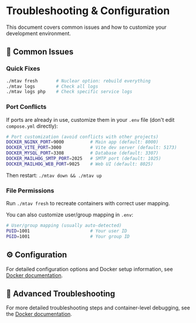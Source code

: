 # Troubleshooting & Configuration

This document covers common issues and how to customize your development environment.

## 🐛 Common Issues

### Quick Fixes

```bash
./mtav fresh       # Nuclear option: rebuild everything
./mtav logs        # Check all logs
./mtav logs php    # Check specific service logs
```

### Port Conflicts

If ports are already in use, customize them in your `.env` file (don't edit `compose.yml` directly):

```bash
# Port customization (avoid conflicts with other projects)
DOCKER_NGINX_PORT=9000          # Main app (default: 8000)
DOCKER_VITE_PORT=3000           # Vite dev server (default: 5173)
DOCKER_MYSQL_PORT=3308          # Database (default: 3307)
DOCKER_MAILHOG_SMTP_PORT=2025   # SMTP port (default: 1025)
DOCKER_MAILHOG_WEB_PORT=9025    # Web UI (default: 8025)
```

Then restart: `./mtav down && ./mtav up`

### File Permissions

Run `./mtav fresh` to recreate containers with correct user mapping.

You can also customize user/group mapping in `.env`:

```bash
# User/group mapping (usually auto-detected)
PUID=1001                       # Your user ID
PGID=1001                       # Your group ID
```

## ⚙️ Configuration

For detailed configuration options and Docker setup information, see [Docker documentation](docker.md).

## 🔧 Advanced Troubleshooting

For more detailed troubleshooting steps and container-level debugging, see the [Docker documentation](docker.md).
